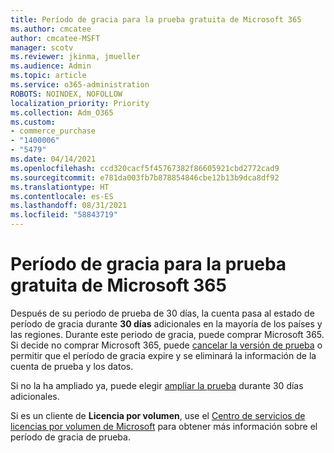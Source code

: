 ```yaml
---
title: Período de gracia para la prueba gratuita de Microsoft 365
ms.author: cmcatee
author: cmcatee-MSFT
manager: scotv
ms.reviewer: jkinma, jmueller
ms.audience: Admin
ms.topic: article
ms.service: o365-administration
ROBOTS: NOINDEX, NOFOLLOW
localization_priority: Priority
ms.collection: Adm_O365
ms.custom:
- commerce_purchase
- "1400006"
- "5479"
ms.date: 04/14/2021
ms.openlocfilehash: ccd320cacf5f45767382f86605921cbd2772cad9
ms.sourcegitcommit: e781da003fb7b878854846cbe12b13b9dca8df92
ms.translationtype: HT
ms.contentlocale: es-ES
ms.lasthandoff: 08/31/2021
ms.locfileid: "58843719"
---
```

# <a name="grace-period-for-microsoft-365-free-trial"></a>Período de gracia para la prueba gratuita de Microsoft 365

Después de su periodo de prueba de 30 días, la cuenta pasa al estado de período de gracia durante **30 días** adicionales en la mayoría de los países y las regiones. Durante este periodo de gracia, puede comprar Microsoft 365. Si decide no comprar Microsoft 365, puede [cancelar la versión de prueba](https://docs.microsoft.com/microsoft-365/commerce/subscriptions/cancel-your-subscription?view=o365-worldwide) o permitir que el período de gracia expire y se eliminará la información de la cuenta de prueba y los datos.

Si no la ha ampliado ya, puede elegir [ampliar la prueba](https://docs.microsoft.com/microsoft-365/commerce/extend-your-trial) durante 30 días adicionales.

Si es un cliente de **Licencia por volumen**, use el [Centro de servicios de licencias por volumen de Microsoft](https://support.microsoft.com/help/4471406/how-to-contact-the-microsoft-volume-licensing-service-center) para obtener más información sobre el período de gracia de prueba.
